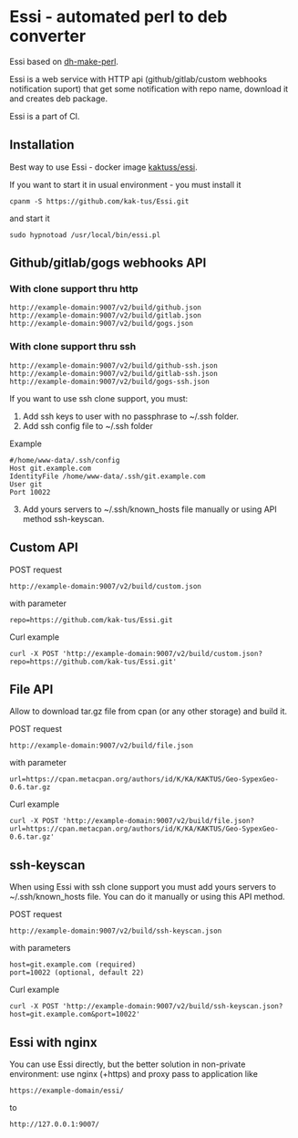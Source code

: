 # Essi - automated perl to deb converter

Essi based on [dh-make-perl](https://metacpan.org/pod/DhMakePerl).

Essi is a web service with HTTP api (github/gitlab/custom webhooks notification suport) that get some notification
with repo name, download it and creates deb package.

Essi is a part of CI.

## Installation

Best way to use Essi - docker image [kaktuss/essi](https://hub.docker.com/r/kaktuss/essi/).

If you want to start it in usual environment - you must install it

```
cpanm -S https://github.com/kak-tus/Essi.git
```

and start it

```
sudo hypnotoad /usr/local/bin/essi.pl
```

## Github/gitlab/gogs webhooks API

### With clone support thru http

```
http://example-domain:9007/v2/build/github.json
http://example-domain:9007/v2/build/gitlab.json
http://example-domain:9007/v2/build/gogs.json
```

### With clone support thru ssh

```
http://example-domain:9007/v2/build/github-ssh.json
http://example-domain:9007/v2/build/gitlab-ssh.json
http://example-domain:9007/v2/build/gogs-ssh.json
```

If you want to use ssh clone support, you must:
1. Add ssh keys to user with no passphrase to ~/.ssh folder.
2. Add ssh config file to ~/.ssh folder

Example
```
#/home/www-data/.ssh/config
Host git.example.com
IdentityFile /home/www-data/.ssh/git.example.com
User git
Port 10022
```

3. Add yours servers to ~/.ssh/known_hosts file manually or using API method ssh-keyscan.

## Custom API

POST request

```
http://example-domain:9007/v2/build/custom.json
```

with parameter

```
repo=https://github.com/kak-tus/Essi.git
```

Curl example

```
curl -X POST 'http://example-domain:9007/v2/build/custom.json?repo=https://github.com/kak-tus/Essi.git'
```

## File API

Allow to download tar.gz file from cpan (or any other storage) and build it.

POST request

```
http://example-domain:9007/v2/build/file.json
```

with parameter

```
url=https://cpan.metacpan.org/authors/id/K/KA/KAKTUS/Geo-SypexGeo-0.6.tar.gz
```

Curl example

```
curl -X POST 'http://example-domain:9007/v2/build/file.json?url=https://cpan.metacpan.org/authors/id/K/KA/KAKTUS/Geo-SypexGeo-0.6.tar.gz'
```

## ssh-keyscan

When using Essi with ssh clone support you must add yours servers to ~/.ssh/known_hosts file. You can do it manually or using this API method.

POST request

```
http://example-domain:9007/v2/build/ssh-keyscan.json
```

with parameters

```
host=git.example.com (required)
port=10022 (optional, default 22)
```

Curl example

```
curl -X POST 'http://example-domain:9007/v2/build/ssh-keyscan.json?host=git.example.com&port=10022'
```

## Essi with nginx

You can use Essi directly, but the better solution in non-private environment: use nginx (+https) and proxy pass to application like

```
https://example-domain/essi/
```

to

```
http://127.0.0.1:9007/
```
